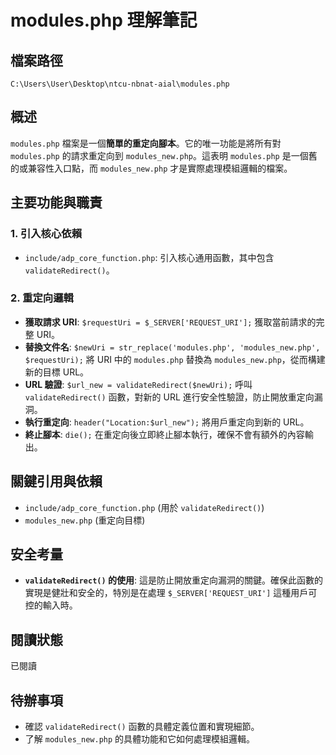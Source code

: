 # modules.php 理解筆記

## 檔案路徑
`C:\Users\User\Desktop\ntcu-nbnat-aial\modules.php`

## 概述
`modules.php` 檔案是一個**簡單的重定向腳本**。它的唯一功能是將所有對 `modules.php` 的請求重定向到 `modules_new.php`。這表明 `modules.php` 是一個舊的或兼容性入口點，而 `modules_new.php` 才是實際處理模組邏輯的檔案。

## 主要功能與職責

### 1. 引入核心依賴
- `include/adp_core_function.php`: 引入核心通用函數，其中包含 `validateRedirect()`。

### 2. 重定向邏輯
- **獲取請求 URI**: `$requestUri = $_SERVER['REQUEST_URI'];` 獲取當前請求的完整 URI。
- **替換文件名**: `$newUri = str_replace('modules.php', 'modules_new.php', $requestUri);` 將 URI 中的 `modules.php` 替換為 `modules_new.php`，從而構建新的目標 URL。
- **URL 驗證**: `$url_new = validateRedirect($newUri);` 呼叫 `validateRedirect()` 函數，對新的 URL 進行安全性驗證，防止開放重定向漏洞。
- **執行重定向**: `header("Location:$url_new");` 將用戶重定向到新的 URL。
- **終止腳本**: `die();` 在重定向後立即終止腳本執行，確保不會有額外的內容輸出。

## 關鍵引用與依賴
- `include/adp_core_function.php` (用於 `validateRedirect()`)
- `modules_new.php` (重定向目標)

## 安全考量
- **`validateRedirect()` 的使用**: 這是防止開放重定向漏洞的關鍵。確保此函數的實現是健壯和安全的，特別是在處理 `$_SERVER['REQUEST_URI']` 這種用戶可控的輸入時。

## 閱讀狀態
已閱讀

## 待辦事項
- 確認 `validateRedirect()` 函數的具體定義位置和實現細節。
- 了解 `modules_new.php` 的具體功能和它如何處理模組邏輯。

